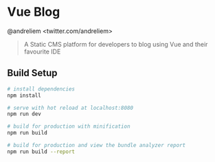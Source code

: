 # Vue Blog 
@andreliem <twitter.com/andreliem>

> A Static CMS platform for developers to blog using Vue and their favourite IDE 

## Build Setup

``` bash
# install dependencies
npm install

# serve with hot reload at localhost:8080
npm run dev

# build for production with minification
npm run build

# build for production and view the bundle analyzer report
npm run build --report

```

